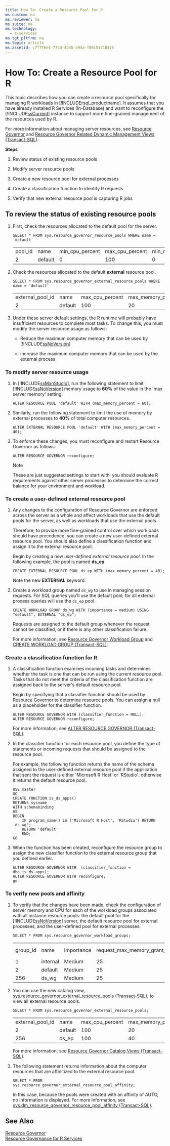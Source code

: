 ```yaml
---
title: How To: Create a Resource Pool for R
ms.custom: na
ms.reviewer: na
ms.suite: na
ms.technology: 
  - r-services
ms.tgt_pltfrm: na
ms.topic: article
ms.assetid: c7f7f6e4-774d-4b45-b94a-f06c51718475
---
```

# How To: Create a Resource Pool for R
  This topic describes how you can create a resource pool specifically for managing R workloads in [!INCLUDE[rsql_productname](../../Topics/TopicNameContainA/includes/rsql_productname_md.md)]. It assumes that you have already installed R Services (In-Database) and want to reconfigure the [!INCLUDE[ssCurrent](../../Topics/TopicNameContainA/includes/ssCurrent_md.md)] instance to support more fine-grained management of the resources used by R.  
  
 For more information about managing server resources, see [Resource Governor](../../Topics/TopicNameNotContainA/Resource-Governor.md) and [Resource Governor Related Dynamic Management Views &#40;Transact-SQL&#41;](../Topic/Resource%20Governor%20Related%20Dynamic%20Management%20Views%20\(Transact-SQL\).md).  
  
 **Steps**  
  
1.  Review status of existing resource pools  
  
2.  Modify server resource pools  
  
3.  Create a new resource pool for external processes  
  
4.  Create a classification function to identify R requests  
  
5.  Verify that new external resource pool is capturing R jobs  
  
##  <a name="bkmk_ReviewStatus"></a> To review the status of existing resource pools  
  
1.  First, check the resources allocated to the default pool for the server.  
  
    ```  
    SELECT * FROM sys.resource_governor_resource_pools WHERE name = 'default'  
    ```  
  
    ||||||||||  
    |-|-|-|-|-|-|-|-|-|  
    |pool_id|name|min_cpu_percent|max_cpu_percent|min_memory_percent|max_memory_percent|cap_cpu_percent|min_iops_per_volume|max_iops_per_volume|  
    |2|default|0|100|0|100|100|0|0|  
  
2.  Check the resources allocated to the default **external** resource pool.  
  
    ```  
    SELECT * FROM sys.resource_governor_external_resource_pools WHERE name = 'default'  
    ```  
  
    |||||||  
    |-|-|-|-|-|-|  
    |external_pool_id|name|max_cpu_percent|max_memory_percent|max_processes|version|  
    |2|default|100|20|0|2|  
  
3.  Under these server default settings,  the R runtime will probably have insufficient resources to complete most tasks. To change this, you must modify the server resource usage as follows:  
  
    -   Reduce the maximum computer memory that can be used by [!INCLUDE[ssNoVersion](../../Topics/TopicNameContainA/includes/ssNoVersion_md.md)]  
  
    -   increase the  maximum computer memory that can be used by the external process  
  
### To modify server resource usage  
  
1.  In [!INCLUDE[ssManStudio](../../Topics/TopicNameContainA/includes/ssManStudio_md.md)], run the following statement to limit [!INCLUDE[ssNoVersion](../../Topics/TopicNameContainA/includes/ssNoVersion_md.md)] memory usage to **60%** of the value in the 'max server memory' setting.  
  
    ```  
    ALTER RESOURCE POOL 'default' WITH (max_memory_percent = 60);  
    ```  
  
2.  Similarly, run the following statement to limit the use of memory by external processes to **40%** of total computer resources.  
  
    ```  
    ALTER EXTERNAL RESOURCE POOL 'default' WITH (max_memory_percent = 40);  
    ```  
  
3.  To enforce these changes, you must reconfigure and restart Resource Governor as follows:  
  
    ```  
    ALTER RESOURCE GOVERNOR reconfigure;  
    ```  
  
    > [!NOTE]  
    >  These are just suggested settings to start with; you should evaluate R requirements against other server processes to determine the correct balance for your environment and workload.  
  
### To create a user-defined external resource pool  
  
1.  Any changes to the configuration of Resource Governor are enforced across the server as a whole and affect  workloads that use the default pools for the server, as well as workloads that use the external pools.  
  
     Therefore, to provide more fine-grained control over which workloads should have precedence, you can create a new user-defined external resource pool. You should also define a classification function and assign it to the external resource pool.  
  
     Begin by creating a new *user-defined external resource pool*. In the following example, the pool is named **ds_ep**.  
  
    ```  
    CREATE EXTERNAL RESOURCE POOL ds_ep WITH (max_memory_percent = 40);  
    ```  
  
     Note the new **EXTERNAL** keyword.  
  
2.  Create a workload group named `ds_wg` to use in managing session requests. For SQL queries you'll use the default pool; for all external process queries will use the `ds_ep` pool.  
  
    ```  
    CREATE WORKLOAD GROUP ds_wg WITH (importance = medium) USING "default", EXTERNAL "ds_ep";  
    ```  
  
     Requests are assigned to the default group whenever the request cannot be classified, or if there is any other classification failure.  
  
     For more information, see [Resource Governor Workload Group](../../Topics/TopicNameNotContainA/Resource-Governor-Workload-Group.md) and [CREATE WORKLOAD GROUP &#40;Transact-SQL&#41;](../Topic/CREATE%20WORKLOAD%20GROUP%20\(Transact-SQL\).md).  
  
### Create a classification function for R  
  
1.  A classification function examines incoming tasks and determines whether the task is one that can be run using the current resource pool. Tasks that do not meet the criteria of the classification function are assigned back to the server's default resource pool.  
  
     Begin by specifying that a classifier function should be used  by Resource Governor to determine resource pools. You can assign a null as a placeholder for the classifier function.  
  
    ```  
    ALTER RESOURCE GOVERNOR WITH (classifier_function = NULL);  
    ALTER RESOURCE GOVERNOR reconfigure;  
    ```  
  
     For more information, see [ALTER RESOURCE GOVERNOR &#40;Transact-SQL&#41;](../Topic/ALTER%20RESOURCE%20GOVERNOR%20\(Transact-SQL\).md).  
  
2.  In the classifier function for each resource pool, you define the type of statements or incoming requests that should be assigned to the resource pool.  
  
     For example, the following function returns the name of the schema assigned to the user-defined external resource pool if the application that sent the request is either 'Microsoft R Host' or 'RStudio'; otherwise it returns the default resource pool.  
  
    ```  
    USE master  
    GO  
    CREATE FUNCTION is_ds_apps()  
    RETURNS sysname  
    WITH schemabinding  
    AS  
    BEGIN  
        IF program_name() in ('Microsoft R Host', 'RStudio') RETURN 'ds_wg';  
        RETURN 'default'  
        END;  
    GO  
    ```  
  
3.  When the function has been created, reconfigure the resource group to assign the new classifier function to the external resource group that you defined earlier.  
  
    ```  
    ALTER RESOURCE GOVERNOR WITH  (classifier_function = dbo.is_ds_apps);  
    ALTER RESOURCE GOVERNOR WITH reconfigure;  
    go  
    ```  
  
### To verify new pools and affinity  
  
1.  To verify that the changes have been made, check the configuration of server memory and CPU for each of the workload groups associated with all instance resource pools: the default pool for the [!INCLUDE[ssNoVersion](../../Topics/TopicNameContainA/includes/ssNoVersion_md.md)] server, the default resource pool for external processes, and the user-defined pool for external processes.  
  
    ```  
    SELECT * FROM sys.resource_governor_workload_groups;  
    ```  
  
    |||||||||||  
    |-|-|-|-|-|-|-|-|-|-|  
    |group_id|name|importance|request_max_memory_grant_percent|request_max_cpu_time_sec|request_memory_grant_timeout_sec|max_dop|group_max_requests pool_id|pool_idd|external_pool_idd|  
    |1|internal|Medium|25|0|0|0|0|1|2|  
    |2|default|Medium|25|0|0|0|0|2|2|  
    |256|ds_wg|Medium|25|0|0|0|0|2|256|  
  
2.  You can use the new catalog view, [sys.resource_governor_external_resource_pools &#40;Transact-SQL&#41;](../Topic/sys.resource_governor_external_resource_pools%20\(Transact-SQL\).md), to view all external resource pools.  
  
    ```  
    SELECT * FROM sys.resource_governor_external_resource_pools;  
    ```  
  
    |||||||  
    |-|-|-|-|-|-|  
    |external_pool_id|name|max_cpu_percent|max_memory_percent|max_processes|version|  
    |2|default|100|20|0|2|  
    |256|ds_ep|100|40|0|1|  
  
     For more information, see [Resource Governor Catalog Views &#40;Transact-SQL&#41;](../Topic/Resource%20Governor%20Catalog%20Views%20\(Transact-SQL\).md).  
  
3.  The following statement returns information about the computer resources that are affinitized to the external resource pool.  
  
    ```  
    SELECT * FROM sys.resource_governor_external_resource_pool_affinity;  
    ```  
  
     In this case, because the pools were created with an affinity of AUTO, no information is displayed. For more information, see [sys.dm_resource_governor_resource_pool_affinity &#40;Transact-SQL&#41;](../Topic/sys.dm_resource_governor_resource_pool_affinity%20\(Transact-SQL\).md).  
  
## See Also  
 [Resource Governor](../../Topics/TopicNameNotContainA/Resource-Governor.md)   
 [Resource Governance for R Services](../../Topics/TopicNameNotContainA/Resource-Governance-for-R-Services.md)  
  
  